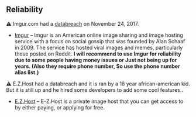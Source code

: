 ## Reliability

⚠️ Imgur.com had a [databreach](https://blog.imgur.com/2017/11/24/notice-of-data-breach/) on November 24, 2017.

  * [Imgur](https://blog.jakelee.co.uk/using-sharex-to-take-screenshots-and-upload-them-to-a-private-imgur-album/) – Imgur is an American online image sharing and image hosting service with a focus on social gossip that was founded by Alan Schaaf in 2009. The service has hosted viral images and memes, particularly those posted on Reddit. **I will recommend to use Imgur for reliability due to some people having money issues or Just not being up for years. (Also they require phone number, So use the phone number alias list.)**

⚠️ E.Z.Host had a databreach and it is ran by a 16 year african-american kid. But it is still up and he hired some developers to add some cool features..

  * [E.Z.Host](https://e-z.host/) – E-Z.Host is a private image host that you can get access to by either paying, or applying for free.